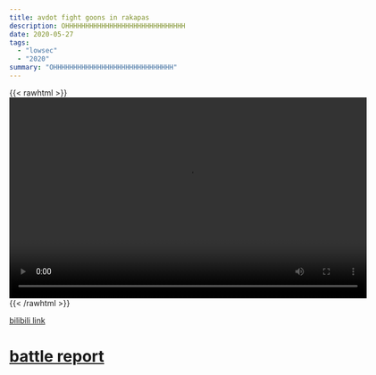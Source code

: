 ```yaml
---
title: avdot fight goons in rakapas
description: OHHHHHHHHHHHHHHHHHHHHHHHHHHHHHH
date: 2020-05-27
tags:
  - "lowsec"
  - "2020"
summary: "OHHHHHHHHHHHHHHHHHHHHHHHHHHHHHH"
---
```


{{< rawhtml >}}<video width="640" height="360" controls>
<source src="https://crowdfile.net/snuffed/avdot-goons.mp4" type="video/mp4">
Your browser does not support the video tag.</video>{{< /rawhtml >}}

[bilibili link](https://www.bilibili.com/video/BV1bA411q756)

# [battle report](https://zkillboard.com/related/30045349/202005271200/)
